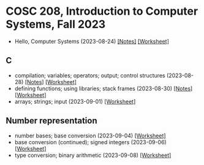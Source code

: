 # COSC 208, Introduction to Computer Systems, Fall 2023

* Hello, Computer Systems (2023-08-24) [[Notes]](2023-08-24.notes.html) 
[[Worksheet]](2023-08-24.worksheet.html)

## C
* compilation; variables; operators; output; control structures (2023-08-28) [[Notes]](2023-08-28.notes.html) 
[[Worksheet]](2023-08-28.worksheet.html)
* defining functions; using libraries; stack frames (2023-08-30) [[Notes]](2023-08-30.notes.html) 
[[Worksheet]](2023-08-30.worksheet.html)
* arrays; strings; input (2023-09-01) [[Worksheet]](2023-09-01.worksheet.html)

## Number representation
* number bases; base conversion (2023-09-04) [[Worksheet]](2023-09-04.worksheet.html)
* base conversion (continued); signed integers (2023-09-06) [[Worksheet]](2023-09-06.worksheet.html)
* type conversion; binary arithmetic (2023-09-08) [[Worksheet]](2023-09-08.worksheet.html)
